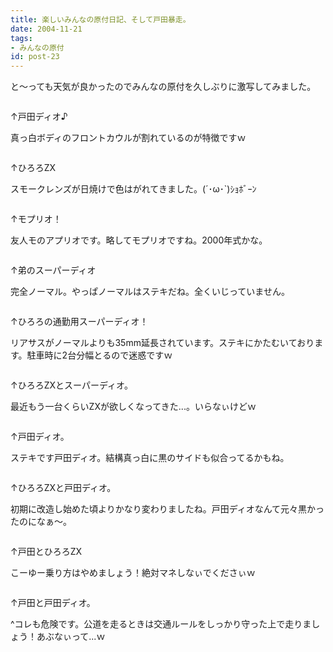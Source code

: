 ```yaml
---
title: 楽しいみんなの原付日記、そして戸田暴走。
date: 2004-11-21
tags:
- みんなの原付
id: post-23
---
```



<p class="sentence spacing10">と～っても天気が良かったのでみんなの原付を久しぶりに激写してみました。</p>
<div class="center spacing"><img class="img-fluid" src="/photo/diary/2004.11.21_zx1.jpg" alt=""></div>
<p class="sentence">↑戸田ディオ♪</p>
<p class="sentence spacing10">真っ白ボディのフロントカウルが割れているのが特徴ですｗ</p>
<div class="center spacing"><img class="img-fluid" src="/photo/diary/2004.11.21_zx2.jpg" alt=""></div>
<p class="sentence">↑ひろろZX</p>
<p class="sentence spacing10">スモークレンズが日焼けで色はがれてきました。(´･ω･`)ｼｮﾎﾞｰﾝ</p>
<div class="center spacing"><img class="img-fluid" src="/photo/diary/2004.11.21_zx3.jpg" alt=""></div>
<p class="sentence">↑モプリオ！</p>
<p class="sentence spacing10">友人モのアプリオです。略してモプリオですね。2000年式かな。</p>
<div class="center spacing"><img class="img-fluid" src="/photo/diary/2004.11.21_zx4.jpg" alt=""></div>
<p class="sentence">↑弟のスーパーディオ</p>
<p class="sentence spacing10">完全ノーマル。やっぱノーマルはステキだね。全くいじっていません。</p>
<div class="center spacing"><img class="img-fluid" src="/photo/diary/2004.11.21_zx5.jpg" alt=""></div>
<p class="sentence">↑ひろろの通勤用スーパーディオ！</p>
<p class="sentence spacing10">リアサスがノーマルよりも35mm延長されています。ステキにかたむいております。駐車時に2台分幅とるので迷惑ですｗ</p>
<div class="center spacing"><img class="img-fluid" src="/photo/diary/2004.11.21_zx6.jpg" alt=""></div>
<p class="sentence">↑ひろろZXとスーパーディオ。</p>
<p class="sentence spacing10">最近もう一台くらいZXが欲しくなってきた...。いらなぃけどｗ</p>
<div class="center spacing"><img class="img-fluid" src="/photo/diary/2004.11.21_zx7.jpg" alt=""></div>
<p class="sentence">↑戸田ディオ。</p>
<p class="sentence spacing10">ステキです戸田ディオ。結構真っ白に黒のサイドも似合ってるかもね。</p>
<div class="center spacing"><img class="img-fluid" src="/photo/diary/2004.11.21_zx8.jpg" alt=""></div>
<p class="sentence">↑ひろろZXと戸田ディオ。</p>
<p class="sentence spacing10">初期に改造し始めた頃よりかなり変わりましたね。戸田ディオなんて元々黒かったのになぁ～。</p>
<div class="center spacing"><img class="img-fluid" src="/photo/diary/2004.11.21_zx9.jpg" alt=""></div>
<p class="sentence">↑戸田とひろろZX</p>
<p class="sentence spacing10">こーゆー乗り方はやめましょう！絶対マネしなぃでくださぃｗ</p>
<div class="center spacing"><img class="img-fluid" src="/photo/diary/2004.11.21_zx10.jpg" alt=""></div>
<p class="sentence">↑戸田と戸田ディオ。</p>
<p>^コレも危険です。公道を走るときは交通ルールをしっかり守った上で走りましょう！あぶなぃって...ｗ</p>
